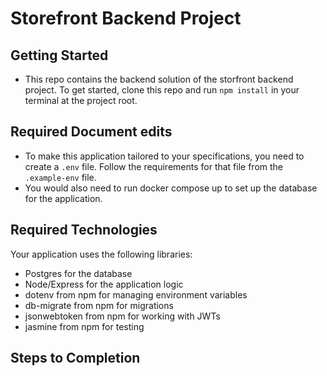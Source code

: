 # Storefront Backend Project

## Getting Started
- This repo contains the backend solution of the storfront backend project. To get started, clone this repo and run `npm install` in your terminal at the project root. 

## Required Document edits
- To make this application tailored to your specifications, you need to create a `.env` file. Follow the requirements for that file from the `.example-env` file.
- You would also need to run docker compose up to set up the database for the application.


## Required Technologies
Your application uses the following libraries:
- Postgres for the database
- Node/Express for the application logic
- dotenv from npm for managing environment variables
- db-migrate from npm for migrations
- jsonwebtoken from npm for working with JWTs
- jasmine from npm for testing

## Steps to Completion